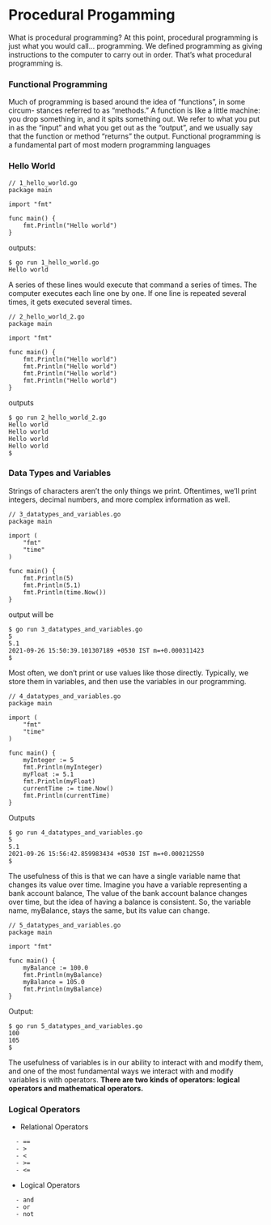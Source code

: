 # Procedural Progamming 

What is procedural
programming? At this point, procedural programming is just what you would call…
programming. We defined programming as giving instructions to the computer to
carry out in order. That’s what procedural programming is.

### Functional Programming 

Much of programming is based around the idea of “functions”, in some circum-
stances referred to as “methods.” A function is like a little machine: you drop
something in, and it spits something out. We refer to what you put in as the “input”
and what you get out as the “output”, and we usually say that the function or method
“returns” the output. Functional programming is a fundamental part of most modern
programming languages

### Hello World 

```
// 1_hello_world.go
package main

import "fmt"

func main() {
	fmt.Println("Hello world")
}

```
outputs:
```
$ go run 1_hello_world.go 
Hello world
```
A series of these lines would execute that command a series of times. The
computer executes each line one by one. If one line is repeated several times, it gets
executed several times.
```
// 2_hello_world_2.go
package main

import "fmt"

func main() {
	fmt.Println("Hello world")
	fmt.Println("Hello world")
	fmt.Println("Hello world")
	fmt.Println("Hello world")
}

```
outputs
```
$ go run 2_hello_world_2.go 
Hello world
Hello world
Hello world
Hello world
$ 
```
### Data Types and Variables
Strings of characters aren’t the only things we print. Oftentimes, we’ll print integers,
decimal numbers, and more complex information as well.
```
// 3_datatypes_and_variables.go
package main

import (
	"fmt"
	"time"
)

func main() {
	fmt.Println(5)
	fmt.Println(5.1)
	fmt.Println(time.Now())
}

```
output will be 
```
$ go run 3_datatypes_and_variables.go 
5
5.1
2021-09-26 15:50:39.101307189 +0530 IST m=+0.000311423
$ 

```
Most often, we don’t print or use values like those directly. Typically, we store
them in variables, and then use the variables in our programming.
```
// 4_datatypes_and_variables.go
package main

import (
	"fmt"
	"time"
)

func main() {
	myInteger := 5
	fmt.Println(myInteger)
	myFloat := 5.1
	fmt.Println(myFloat)
	currentTime := time.Now()
	fmt.Println(currentTime)
}

```
Outputs
```
$ go run 4_datatypes_and_variables.go 
5
5.1
2021-09-26 15:56:42.859983434 +0530 IST m=+0.000212550
$ 

```
The usefulness of this is that we can have a single variable name that changes its
value over time. Imagine you have a variable representing a bank account balance,
The value of the bank account balance changes over time, but the
idea of having a balance is consistent. So, the variable name, myBalance, stays the
same, but its value can change.
```
// 5_datatypes_and_variables.go
package main

import "fmt"

func main() {
	myBalance := 100.0
	fmt.Println(myBalance)
	myBalance = 105.0
	fmt.Println(myBalance)
}
```
Output:
```
$ go run 5_datatypes_and_variables.go 
100
105
$ 
```
The usefulness of variables is in our ability to interact with and modify them, and
one of the most fundamental ways we interact with and modify variables is with
operators. **There are two kinds of operators: logical operators and mathematical
operators.**

### Logical Operators
- Relational Operators
``` 
  - ==
  - >
  - < 
  - >=
  - <=
```
- Logical Operators 
```
  - and 
  - or
  - not
```
